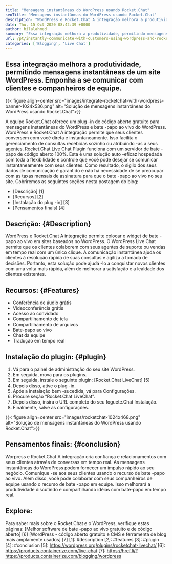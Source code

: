 ```yaml
---
title: "Mensagens instantâneas do WordPress usando Rocket.Chat" 
seoTitle: "Mensagens instantâneas do WordPress usando Rocket.Chat" 
description: "WordPress e Rocket.Chat A integração melhora a produtividade, permitindo uma solução de mensagens instantâneas. Ajuda você a se comunicar de maneira afetiva e oportuna." 
date: Thu, 15 Oct 2020 08:42:39 +0000
author: bilalahmed
summary: "Essa integração melhora a produtividade, permitindo mensagens instantâneas de um site WordPress. Emponha a se comunicar com clientes e companheiros de equipe." 
url: /pt/instantly-communicate-with-customers-using-wordpress-and-rocket-chat/
categories: ['Blogging', 'Live Chat']
---
```


## Essa integração melhora a produtividade, permitindo mensagens instantâneas de um site WordPress. Emponha a se comunicar com clientes e companheiros de equipe.

{{< figure align=center src="images/integrate-rocketchat-with-wordpress-banner-1024x536.png" alt="Solução de mensagens instantâneas do WordPress usando Rocket.Chat">}}

A equipe Rocket.Chat oferece um plug -in de código aberto gratuito para mensagens instantâneas do WordPress e bate -papo ao vivo do WordPress. WordPress e Rocket.Chat A integração permite que seus clientes conversem com você direta e instantaneamente. Isso facilita o gerenciamento de consultas recebidas sozinho ou atribuindo -as a seus agentes.
Rocket.Chat Live Chat Plugin funciona com um servidor de bate -papo de código aberto 100%. Esta é uma solução auto -eficaz hospedada com toda a flexibilidade e controle que você pode desejar se comunicar instantaneamente com seus clientes. Como resultado, o sigilo dos seus dados de comunicação é garantido e não há necessidade de se preocupar com as taxas mensais de assinatura para que o bate -papo ao vivo no seu site.
Cobriremos as seguintes seções nesta postagem do blog:
  * [Descrição] [1]
  * [Recursos] [2]
  * [Instalação do plug -in] [3]
  * [Pensamentos finais] [4]

## Descrição: {#Description}
WordPress e Rocket.Chat A integração permite colocar o widget de bate -papo ao vivo em sites baseados no WordPress. O WordPress Live Chat permite que os clientes colaborem com seus agentes de suporte ou vendas em tempo real com um único clique. A comunicação instantânea ajuda os clientes à resolução rápida de suas consultas e agiliza a tomada de decisões. Portanto, esta solução pode ajudá -lo a conquistar novos clientes com uma volta mais rápida, além de melhorar a satisfação e a lealdade dos clientes existentes.

## Recursos: {#Features}
  * Conferência de áudio grátis
  * Videoconferência grátis
  * Acesso ao convidado
  * Compartilhamento de tela
  * Compartilhamento de arquivos
  * Bate-papo ao vivo
  * Chat da equipe
  * Tradução em tempo real

## Instalação do plugin: {#plugin}
  1. Vá para o painel de administração do seu site WordPress.
  2. Em seguida, mova para os plugins.
  3. Em seguida, instale o seguinte plugin: [Rocket.Chat LiveChat] [5]
  4. Depois disso, ative o plug -in.
  5. Após a instalação bem -sucedida, vá para Configurações.
  6. Procure seção “Rocket.Chat LiveChat”.
  7. Depois disso, insira o URL completo do seu foguete.Chat Instalação.
  8. Finalmente, salve as configurações.

{{< figure align=center src="images/rocketchat-1024x468.png" alt="Solução de mensagens instantâneas do WordPress usando Rocket.Chat">}}


## Pensamentos finais: {#conclusion}
Worpress e Rocket.Chat A integração cria confiança e relacionamentos com seus clientes através de conversas em tempo real. As mensagens instantâneas do WordPress podem fornecer um impulso rápido ao seu negócio. Comunique -se aos seus clientes usando o recurso de bate -papo ao vivo. Além disso, você pode colaborar com seus companheiros de equipe usando o recurso de bate -papo em equipe. Isso melhorará a produtividade discutindo e compartilhando idéias com bate-papo em tempo real.

## Explore:
Para saber mais sobre o Rocket.Chat e o WordPress, verifique estas páginas:
[Melhor software de bate -papo ao vivo gratuito e de código aberto] [6]
[WordPress - código aberto gratuito e CMS e ferramenta de blog mais amplamente usados] [7]
[1]: #description
[2]: #features
[3]: #plugin
[4]: #conclusion
[5]: https://wordpress.org/plugins/rocketchat-livechat/
[6]: https://products.containerize.com/live-chat
[7]: https://href.li/?https://products.containerize.com/blogging/wordpress

